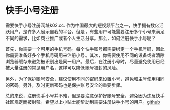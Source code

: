 # 快手小号注册

需要快手小号注册网址k02.cc. 作为中国最大的短视频平台之一，快手拥有数亿活跃用户，是许多人展示自我的平台。但是，有些用户可能需要注册多个小号来满足不同的需求，比如商业推广或者个人生活分享。那么，如何注册快手小号呢？

首先，你需要一个可用的手机号码。每个快手账号都需要绑定一个手机号码，因此你需要准备好多个手机号码用来注册小号。其次，你需要使用不同的设备或者清除浏览器缓存来避免被识别出是同一用户。最后，在注册小号时，尽量避免使用已经被大量注册的常见用户名，这样可以降低账号被封的风险。

另外，为了保护账号安全，建议使用不同的密码来设置小号，避免和主号使用相同的密码。另外，及时更新密码也是保护账号安全的重要步骤。

总的来说，注册快手小号并不难，但是要注意保护好账号安全，避免因为违反快手社区规定而被封禁。希望以上小贴士能帮助到需要注册快手小号的用户。[github](https://github.com)